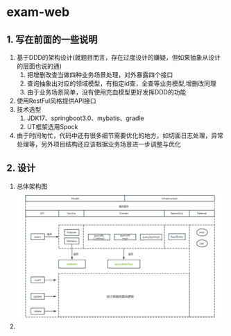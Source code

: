 # exam-web



## 1. 写在前面的一些说明
1. 基于DDD的架构设计(就题目而言，存在过度设计的嫌疑，但如果抽象从设计的层面也说的通)
   1. 把增删改查当做四种业务场景处理，对外暴露四个接口
   2. 查询抽象出对应的领域模型，有指定id查，全查等业务模型,增删改同理
   3. 由于业务场景简单，没有使用充血模型更好发挥DDD的功能
2. 使用RestFul风格提供API接口
3. 技术选型
   1. JDK17、springboot3.0、mybatis、gradle
   2. UT框架选用Spock
4. 由于时间匆忙，代码中还有很多细节需要优化的地方，如切面日志处理，异常处理等，另外项目结构还应该根据业务场景进一步调整与优化


## 2. 设计
1. 总体架构图
![img.png](architecture.png)
2. 
